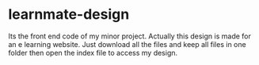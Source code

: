 # learnmate-design
Its the front end code of my minor project. Actually this design is made for an e learning website.
Just download all the files and keep all files in one folder then open the index file to access my design.
